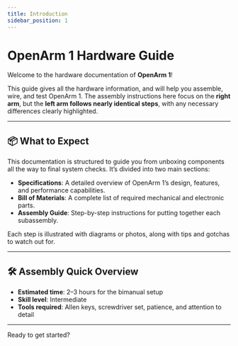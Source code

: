 ```yaml
---
title: Introduction
sidebar_position: 1
---
```


# OpenArm 1 Hardware Guide

Welcome to the hardware documentation of **OpenArm 1**!

This guide gives all the hardware information, and will help you assemble, wire, and test OpenArm 1. The assembly instructions here focus on the **right arm**, but the **left arm follows nearly identical steps**, with any necessary differences clearly highlighted.

---

## 📦 What to Expect

This documentation is structured to guide you from unboxing components all the way to final system checks. It’s divided into two main sections:

- **Specifications**: A detailed overview of OpenArm 1’s design, features, and performance capabilities.
- **Bill of Materials**: A complete list of required mechanical and electronic parts.
- **Assembly Guide**: Step-by-step instructions for putting together each subassembly.

Each step is illustrated with diagrams or photos, along with tips and gotchas to watch out for.

---

## 🛠️ Assembly Quick Overview

- **Estimated time**: 2–3 hours for the bimanual setup
- **Skill level**: Intermediate
- **Tools required**: Allen keys, screwdriver set, patience, and attention to detail

---

Ready to get started?
